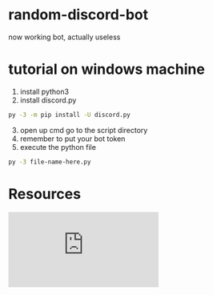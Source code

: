# random-discord-bot
now working bot, actually useless

# tutorial on windows machine
1. install python3
2. install discord.py
```bash
py -3 -m pip install -U discord.py
```
3. open up cmd go to the script directory
4. remember to put your bot token
5. execute the python file
```bash
py -3 file-name-here.py
```
# Resources
![Github](https://github.com/Rapptz/discord.py/blob/v1.7.3/examples/basic_bot.py)

